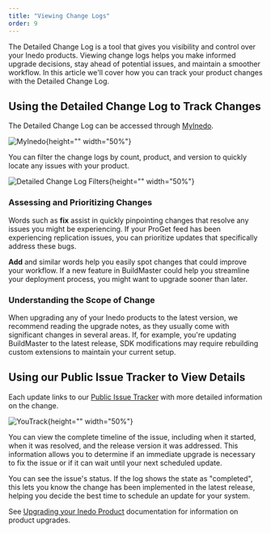 ```yaml
---
title: "Viewing Change Logs"
order: 9
---
```


 The Detailed Change Log is a tool that gives you visibility and control over your Inedo products. Viewing change logs helps you make informed upgrade decisions, stay ahead of potential issues, and maintain a smoother workflow. In this article we'll cover how you can track your product changes with the Detailed Change Log.

 ## Using the Detailed Change Log to Track Changes
The Detailed Change Log can be accessed through [MyInedo](https://my.inedo.com/downloads/issues).

![MyInedo](/resources/docs/myinedo-viewingchangelogs-myinedo.png){height="" width="50%"}

You can filter the change logs by count, product, and version to quickly locate any issues with your product.

![Detailed Change Log Filters](/resources/docs/myinedo-viewingchangelogs-detailedchangelogfilters.png){height="" width="50%"}

### Assessing and Prioritizing Changes
Words such as **fix** assist in quickly pinpointing changes that resolve any issues you might be experiencing. If your ProGet feed has been experiencing replication issues, you can prioritize updates that specifically address these bugs.

**Add** and similar words help you easily spot changes that could improve your workflow. If a new feature in BuildMaster could help you streamline your deployment process, you might want to upgrade sooner than later.

### Understanding the Scope of Change
When upgrading any of your Inedo products to the latest version, we recommend reading the upgrade notes, as they usually come with significant changes in several areas. If, for example, you're updating BuildMaster to the latest release, SDK modifications may require rebuilding custom extensions to maintain your current setup.

## Using our Public Issue Tracker to View Details
Each update links to our [Public Issue Tracker](https://issues.inedo.com/dashboard?id=87c77108-8027-4453-aa65-15e83cf8782e&_gl=1*m68oqx*_gcl_au*NTUyMjMzOTM0LjE3NDE1ODEzMzM.) with more detailed information on the change.

![YouTrack](/resources/docs/myinedo-viewingchangelogs-youtrack.png){height="" width="50%"}

You can view the complete timeline of the issue, including when it started, when it was resolved, and the release version it was addressed. This information allows you to determine if an immediate upgrade is necessary to fix the issue or if it can wait until your next scheduled update.

You can see the issue's status. If the log shows the state as "completed", this lets you know the change has been implemented in the latest release, helping you decide the best time to schedule an update for your system.

See [Upgrading your Inedo Product](/docs/installation/upgrading) documentation for information on product upgrades.